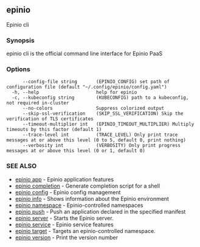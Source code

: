 ## epinio

Epinio cli

### Synopsis

epinio cli is the official command line interface for Epinio PaaS 

### Options

```
      --config-file string       (EPINIO_CONFIG) set path of configuration file (default "~/.config/epinio/config.yaml")
  -h, --help                     help for epinio
  -c, --kubeconfig string        (KUBECONFIG) path to a kubeconfig, not required in-cluster
      --no-colors                Suppress colorized output
      --skip-ssl-verification    (SKIP_SSL_VERIFICATION) Skip the verification of TLS certificates
      --timeout-multiplier int   (EPINIO_TIMEOUT_MULTIPLIER) Multiply timeouts by this factor (default 1)
      --trace-level int          (TRACE_LEVEL) Only print trace messages at or above this level (0 to 5, default 0, print nothing)
      --verbosity int            (VERBOSITY) Only print progress messages at or above this level (0 or 1, default 0)
```

### SEE ALSO

* [epinio app](epinio_app.md)	 - Epinio application features
* [epinio completion](epinio_completion.md)	 - Generate completion script for a shell
* [epinio config](epinio_config.md)	 - Epinio config management
* [epinio info](epinio_info.md)	 - Shows information about the Epinio environment
* [epinio namespace](epinio_namespace.md)	 - Epinio-controlled namespaces
* [epinio push](epinio_push.md)	 - Push an application declared in the specified manifest
* [epinio server](epinio_server.md)	 - Starts the Epinio server.
* [epinio service](epinio_service.md)	 - Epinio service features
* [epinio target](epinio_target.md)	 - Targets an epinio-controlled namespace.
* [epinio version](epinio_version.md)	 - Print the version number

